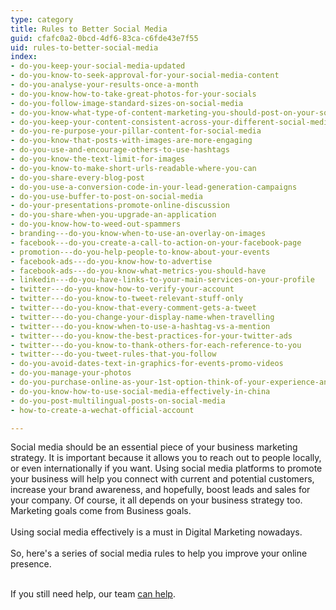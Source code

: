 ```yaml
---
type: category
title: Rules to Better Social Media
guid: cfafc0a2-0bcd-4df6-83ca-c6fde43e7f55
uid: rules-to-better-social-media
index:
- do-you-keep-your-social-media-updated
- do-you-know-to-seek-approval-for-your-social-media-content
- do-you-analyse-your-results-once-a-month
- do-you-know-how-to-take-great-photos-for-your-socials
- do-you-follow-image-standard-sizes-on-social-media
- do-you-know-what-type-of-content-marketing-you-should-post-on-your-socials
- do-you-keep-your-content-consistent-across-your-different-social-media-platforms
- do-you-re-purpose-your-pillar-content-for-social-media
- do-you-know-that-posts-with-images-are-more-engaging
- do-you-use-and-encourage-others-to-use-hashtags
- do-you-know-the-text-limit-for-images
- do-you-know-to-make-short-urls-readable-where-you-can
- do-you-share-every-blog-post
- do-you-use-a-conversion-code-in-your-lead-generation-campaigns
- do-you-use-buffer-to-post-on-social-media
- do-your-presentations-promote-online-discussion
- do-you-share-when-you-upgrade-an-application
- do-you-know-how-to-weed-out-spammers
- branding---do-you-know-when-to-use-an-overlay-on-images
- facebook---do-you-create-a-call-to-action-on-your-facebook-page
- promotion---do-you-help-people-to-know-about-your-events
- facebook-ads---do-you-know-how-to-advertise
- facebook-ads---do-you-know-what-metrics-you-should-have
- linkedin---do-you-have-links-to-your-main-services-on-your-profile
- twitter---do-you-know-how-to-verify-your-account
- twitter---do-you-know-to-tweet-relevant-stuff-only
- twitter---do-you-know-that-every-comment-gets-a-tweet
- twitter---do-you-change-your-display-name-when-travelling
- twitter---do-you-know-when-to-use-a-hashtag-vs-a-mention
- twitter---do-you-know-the-best-practices-for-your-twitter-ads
- twitter---do-you-know-to-thank-others-for-each-reference-to-you
- twitter---do-you-tweet-rules-that-you-follow
- do-you-avoid-dates-text-in-graphics-for-events-promo-videos
- do-you-manage-your-photos
- do-you-purchase-online-as-your-1st-option-think-of-your-experience-and-have-a-voice
- do-you-know-how-to-use-social-media-effectively-in-china
- do-you-post-multilingual-posts-on-social-media
- how-to-create-a-wechat-official-account

---
```

​​​​Social media should be an essential piece of your business marketing strategy. It is important because it allows you to reach out to people locally, or even internationally if you want. Using social media platforms to promote your business will help you connect with current and potential customers, increase your brand awareness, and hopefully, boost leads and sales for your company. Of course, it all depends on your business strategy too. Marketing goals come from Business goals.<br><br>Using social media effectively is a must in Digital Marketing nowadays.​<br><br>So, here's a series of social media rules to help you improve your online presence.<br><br><p>If you still need help, our team <a href="https&#58;//sswdigital.com/">can help</a>.<br></p>


